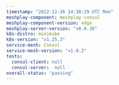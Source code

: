 ```yaml
---
timestamp: "2022-12-26 14:30:29 UTC Mon"
meshplay-component: meshplay-consul
meshplay-component-version: edge
meshplay-server-version: "v0.6.38"
k8s-distro: minikube
k8s-version: "v1.25.3"
service-mesh: Consul
service-mesh-version: "v1.0.2"
tests:
  consul-client: null
  consul-server:  null
overall-status: "passing"
---
```

